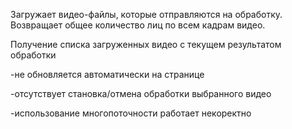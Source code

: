 Загружает видео-файлы, которые отправляются на обработку. Возвращает общее количество лиц по всем кадрам видео.


Получение списка загруженных видео с текущем результатом обработки

-не обновляется автоматически на странице


-отсутствует становка/отмена обработки выбранного видео


-использование многопоточности работает некоректно

